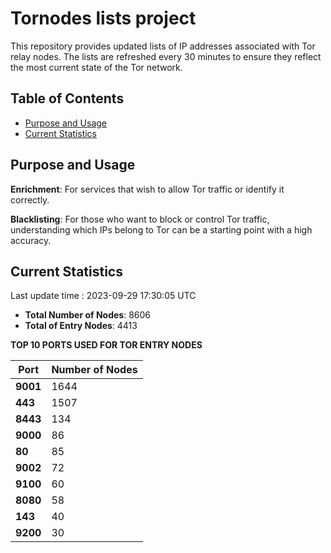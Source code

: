 # Tornodes lists project

This repository provides updated lists of IP addresses associated with Tor relay nodes. The lists are refreshed every 30 minutes to ensure they reflect the most current state of the Tor network.

## Table of Contents

- [Purpose and Usage](#purpose-and-usage)
- [Current Statistics](#current-statistics)


## Purpose and Usage

**Enrichment**: For services that wish to allow Tor traffic or identify it correctly.

**Blacklisting**: For those who want to block or control Tor traffic, understanding which IPs belong to Tor can be a starting point with a high accuracy.

## Current Statistics

Last update time : 2023-09-29 17:30:05 UTC

- **Total Number of Nodes**: 8606
- **Total of Entry Nodes**: 4413

**TOP 10 PORTS USED FOR TOR ENTRY NODES**

| **Port** | **Number of Nodes** |
|------|-----------------|
| **9001**   | 1644  |
| **443**   | 1507  |
| **8443**   | 134  |
| **9000**   | 86  |
| **80**   | 85  |
| **9002**   | 72  |
| **9100**   | 60  |
| **8080**   | 58  |
| **143**   | 40  |
| **9200**   | 30  |

